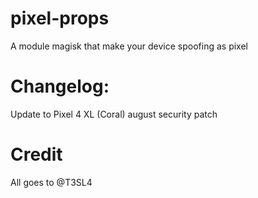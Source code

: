 # pixel-props
A module magisk that make your device spoofing as pixel

# Changelog:
Update to Pixel 4 XL (Coral) august security patch

# Credit 
All goes to @T3SL4

